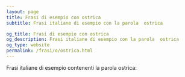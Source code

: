 ```yaml
---
layout: page
title: Frasi di esempio con ostrica 
subtitle: Frasi italiane di esempio con la parola  ostrica

og_title: Frasi di esempio con ostrica 
og_description: Frasi italiane di esempio con la parola  ostrica
og_type: website
permalink: /frasi/o/ostrica.html
---
```


Frasi italiane di esempio contenenti la parola ostrica:


